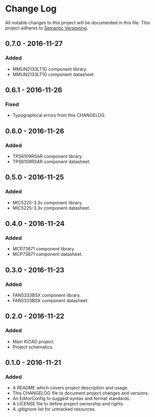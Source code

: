 # Change Log

All notable changes to this project will be documented in this file. This
project adheres to [Semantic Versioning](http://semver.org).

## 0.7.0 - 2016-11-27

### Added

  - MMUN2133LT1G component library.
  - MMUN2133LT1G component datasheet.

## 0.6.1 - 2016-11-26

### Fixed

  - Typographical errors from this CHANGELOG.

## 0.6.0 - 2016-11-26

### Added

  - TPS6109RSAR component library.
  - TPS6109RSAR component datasheet.

## 0.5.0 - 2016-11-25

### Added

  - MIC5225-3.3v component library.
  - MIC5225-3.3v component datasheet.

## 0.4.0 - 2016-11-24

### Added

  - MCP73871 component library.
  - MCP73871 component datasheet.

## 0.3.0 - 2016-11-23

### Added

  - FAN5333BSX component library.
  - FAN5333BSX component datasheet.

## 0.2.0 - 2016-11-22

### Added

  - Main KiCAD project.
  - Project schematics.

## 0.1.0 - 2016-11-21

### Added

  - A README which covers project description and usage.
  - This CHANGELOG file to document project changes and versions.
  - An EditorConfig to suggest syntax and format standards.
  - A LICENSE file to define project ownership and rights.
  - A .gitignore list for untracked resources.
